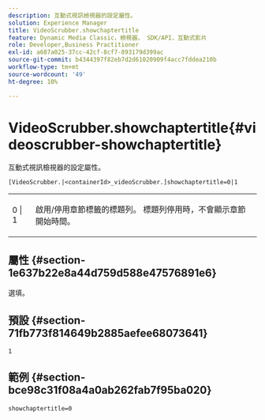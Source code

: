 ```yaml
---
description: 互動式視訊檢視器的設定屬性。
solution: Experience Manager
title: VideoScrubber.showchaptertitle
feature: Dynamic Media Classic，檢視器， SDK/API，互動式影片
role: Developer,Business Practitioner
exl-id: a687a025-37cc-42cf-8cf7-893179d399ac
source-git-commit: b4344397f82eb7d2d61020909f4acc7fddea210b
workflow-type: tm+mt
source-wordcount: '49'
ht-degree: 10%

---
```


# VideoScrubber.showchaptertitle{#videoscrubber-showchaptertitle}

互動式視訊檢視器的設定屬性。

`[VideoScrubber.|<containerId>_videoScrubber.]showchaptertitle=0|1`

<table id="table_441553CD34C94A58A9D7CBF772DEDDB6"> 
 <tbody> 
  <tr> 
   <td colname="col1"> <p> <span class="codeph"> 0 | 1</span> </p> </td> 
   <td colname="col2"> <p> 啟用/停用章節標籤的標題列。 標題列停用時，不會顯示章節開始時間。 </p> </td> 
  </tr> 
 </tbody> 
</table>

## 屬性 {#section-1e637b22e8a44d759d588e47576891e6}

選填。

## 預設 {#section-71fb773f814649b2885aefee68073641}

`1`

## 範例 {#section-bce98c31f08a4a0ab262fab7f95ba020}

```
showchaptertitle=0
```
